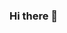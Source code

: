 ### Hi there 👋

<!--
**animesh-deka/animesh-deka** is a ✨ _special_ ✨ repository because its `README.md` (this file) appears on your GitHub profile.

Here are some ideas to get you started:

- 🔭 I’m currently working on object oriented programming through Java
- 🌱 I’m currently learning 
- 👯 I’m looking to collaborate on open source projects.
- 🤔 I’m looking for help with Data Structures and Algorithm
- 💬 Ask me about DevOps and Open Source
- 📫 How to reach me: 
- ⚡ Fun fact: 
-->
